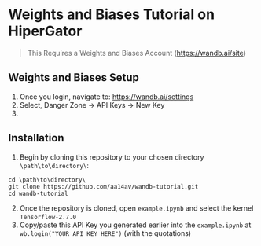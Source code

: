 # Weights and Biases Tutorial on HiperGator
>This Requires a Weights and Biases Account (https://wandb.ai/site)

## Weights and Biases Setup
1. Once you login, navigate to: https://wandb.ai/settings
2. Select, Danger Zone -> API Keys -> New Key
3. 
## Installation
1. Begin by cloning this repository to your chosen directory `\path\to\directory\`:

```
cd \path\to\directory\
git clone https://github.com/aa14av/wandb-tutorial.git
cd wandb-tutorial
```
2. Once the repository is cloned, open `example.ipynb` and select the kernel `Tensorflow-2.7.0`
3. Copy/paste this API Key you generated earlier into the `example.ipynb` at `wb.login("YOUR API KEY HERE")` (with the quotations)
